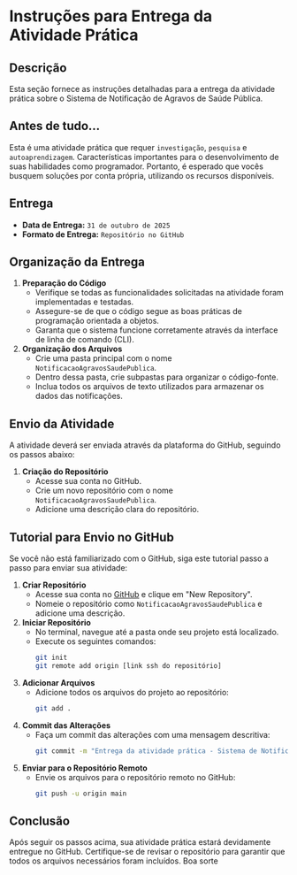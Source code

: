 # Instruções para Entrega da Atividade Prática
## Descrição
Esta seção fornece as instruções detalhadas para a entrega da atividade prática sobre o Sistema de Notificação de Agravos de Saúde Pública.

## Antes de tudo...
Esta é uma atividade prática que requer `investigação`, `pesquisa` e `autoaprendizagem`.
Características importantes para o desenvolvimento de suas habilidades como programador.
Portanto, é esperado que vocês busquem soluções por conta própria, utilizando os recursos disponíveis.

## Entrega
- **Data de Entrega:** `31 de outubro de 2025`
- **Formato de Entrega:** `Repositório no GitHub`

## Organização da Entrega
1. **Preparação do Código**
   - Verifique se todas as funcionalidades solicitadas na atividade foram implementadas e testadas.
   - Assegure-se de que o código segue as boas práticas de programação orientada a objetos.
   - Garanta que o sistema funcione corretamente através da interface de linha de comando (CLI).
2. **Organização dos Arquivos**
   - Crie uma pasta principal com o nome `NotificacaoAgravosSaudePublica`.
   - Dentro dessa pasta, crie subpastas para organizar o código-fonte.
   - Inclua todos os arquivos de texto utilizados para armazenar os dados das notificações.
## Envio da Atividade
A atividade deverá ser enviada através da plataforma do GitHub, seguindo os passos abaixo:
1. **Criação do Repositório**
   - Acesse sua conta no GitHub.
   - Crie um novo repositório com o nome `NotificacaoAgravosSaudePublica`.
   - Adicione uma descrição clara do repositório.
## Tutorial para Envio no GitHub
Se você não está familiarizado com o GitHub, siga este tutorial passo a passo para enviar sua atividade:
1. **Criar Repositório**
   - Acesse sua conta no [GitHub](https://github.com/) e clique em "New Repository".
   - Nomeie o repositório como `NotificacaoAgravosSaudePublica` e adicione uma descrição.
2. **Iniciar Repositório**
   - No terminal, navegue até a pasta onde seu projeto está localizado.
   - Execute os seguintes comandos:
     ```bash
     git init
     git remote add origin [link ssh do repositório]
     ```
3. **Adicionar Arquivos**
   - Adicione todos os arquivos do projeto ao repositório:
     ```bash
     git add .
     ```
4. **Commit das Alterações**
   - Faça um commit das alterações com uma mensagem descritiva:
     ```bash
     git commit -m "Entrega da atividade prática - Sistema de Notificação de Agravos de Saúde Pública"
     ```
5. **Enviar para o Repositório Remoto**
   - Envie os arquivos para o repositório remoto no GitHub:
     ```bash
     git push -u origin main
     ```
## Conclusão
Após seguir os passos acima, sua atividade prática estará devidamente entregue no GitHub. Certifique-se de revisar o repositório para garantir que todos os arquivos necessários foram incluídos. Boa sorte